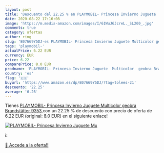 ```yaml
---
layout: post
title: 'Descuento del 22.25 % en PLAYMOBIL- Princesa Invierno Juguete  Mu'
date: 2020-08-22 17:16:08
image: 'https://m.media-amazon.com/images/I/61WuJ6JcreL._SL200_.jpg'
comments: true
category: ofertas
author: ring
slug: 'B07669Y5DJ-es PLAYMOBIL- Princesa Invierno Juguete Multicolor geobra...'
tags: 'playmobil-'
actualPrice: 6.22 EUR
currency: EUR
price: 6.22
comparePrice: 8.0 EUR
prodname: 'PLAYMOBIL- Princesa Invierno Juguete  Multicolor  geobra Brandstätter 9353 '
country: 'es'
flag: '🇪🇸'
buyurl: 'https://www.amazon.es/dp/B07669Y5DJ/?tag=tolees-21'
descuento: '22.25'
average: '6.26'
---
```


Tienes [PLAYMOBIL- Princesa Invierno Juguete  Multicolor  geobra Brandstätter 9353 ](https://www.amazon.es/dp/B07669Y5DJ/?tag=tolees-21) con un 22.25 % de descuento con precio de oferta de 6.22 EUR (original: 8.0 EUR) en el siguiente enlace!

[![PLAYMOBIL- Princesa Invierno Juguete  Mu](https://m.media-amazon.com/images/I/61WuJ6JcreL._SL200_.jpg)](https://www.amazon.es/dp/B07669Y5DJ/?tag=tolees-21)

ℹ️:


[🛒 Accede a la oferta!!](https://www.amazon.es/dp/B07669Y5DJ/?tag=tolees-21)
